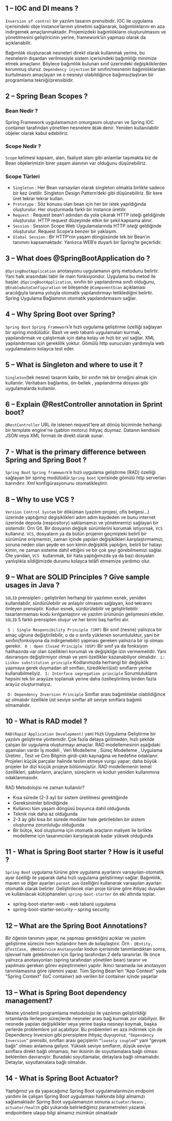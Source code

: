 
## 1 – IOC and DI means ?
 
`Inversion of control` bir yazılım tasarım prensibidir. IOC ile uygulama içerisindeki obje instance’larının yönetimi sağlanarak, bağımlılıklarını en aza indirgemek amaçlanmaktadır. Projemizdeki bağımlılıkların oluşturulmasını ve yönetilmesini geliştiricinin yerine, framework’ün yapması olarak da açıklanabilir.

Bağımlılık oluşturacak nesneleri direkt olarak kullanmak yerine, bu nesnelerin dışardan verilmesiyle sistem içerisindeki bağımlılığı minimize etmek amaçlanır. Böylece bağımlılık bulunan sınıf üzerindeki değişikliklerden korunmuş oluruz.
`Dependency injection` bir sınıfın/nesnenin bağımlılıklardan kurtulmasını amaçlayan ve o nesneyi olabildiğince bağımsızlaştıran bir programlama tekniği/prensibidir.
## 2 – Spring Bean Scopes ?
### Bean Nedir ?
Spring Framework uygulamamızın omurgasını oluşturan ve Spring IOC container tarafından yönetilen nesnelere `BEAN` denir. Yeniden kullanılabilir objeler olarak kabul edebiliriz.
### Scope Nedir ?
`Scope` kelimesi kapsam, alan, faaliyet alanı gibi anlamlar taşımakta biz de Bean objelerimizin birer yaşam alanının var olduğunu düşünebiliriz.

### Scope Türleri
- `Singleton` : Her Bean varsayılan olarak singleton olmakla birlikte sadece bir kez üretilir. Singleton Design Pattern’deki gibi düşünebiliriz. Bir kere üret tekrar tekrar kullan.
- `Prototype` : Söz konusu olan bean için her bir istek yapıldığında oluşturulur. Her oluşturmada farklı bir instance üretilir.
- `Request` : Request bean’i adından da yola çıkarak HTTP isteği geldiğinde oluşturulur. HTTP request düzeyinde etkin bir şekil kapsama alınır.
- `Session` : Session Scope Web Uygulamalarında HTTP isteği geldiğinde oluşturulur. Request Scope’a benzer bir yaklaşım.
- `Global Session` : Bir HTTP’nin yaşam döngüsünde tek bir Bean’ın tanımını kapsamaktadır. Yanlızca WEB’e duyarlı bir Spring’te geçerlidir.
## 3 – What does @SpringBootApplication do ?
`@SpringBootApplication` anotasyonu uygulamanın giriş metodunu belirtir. Yani halk arasındaki tabir ile main fonksiyondur. Uygulama bu metod ile başlar.
`@SpringBootApplication`, sınıfın bir yapılandırma sınıfı olduğunu, `@EnableAutoConfiguration` ve bileşende `@ComponentScan` açıklaması aracılığıyla tarama yoluyla otomatik yapılandırmayı tetiklediğini belirtir. Spring Uygulama Bağlamının otomatik yapılandırmasını sağlar.
## 4 – Why Spring Boot over Spring?
`Spring Boot` `Spring Framework`’e hızlı uygulama geliştirme özelliği sağlayan bir spring modülüdür.
Basit ve web tabanlı uygulamaları kurmak, yapılandırmak ve çalıştırmak için daha kolay ve hızlı bir yol sağlar. XML yapılandırması için gereklilik yoktur. Gömülü http sunucuları yardımıyla web uygulamalarını kolayca test eder.
## 5 – What is Singleton and where to use it ?
`Singleton`(tek nesne) tasarım kalıbı, bir sınıfın tek bir örneğini almak için kullanılır. Veritabanı bağlantısı, ön-bellek , yapılandırma dosyası gibi uygulamalarda kullanılır.
## 6 – Explain @RestController annotation in Sprint boot?
`@RestController` URL ile istenen request’lere ait dönüş biçiminde herhangi bir template engine'ne (şablon motoru) ihtiyaç duymaz. Datanın kendisini JSON veya XML formatı ile direkt olarak sunar.
## 7 - What is the primary difference between Spring and Spring Boot ?
`Spring Boot` `Spring framework`’e hızlı uygulama geliştirme (RAD) özelliği sağlayan bir spring modülüdür.`Spring boot` içerisinde gömülü http serverları barındırır. Xml konfigürasyonunu otomatikleştirir.
## 8 – Why to use VCS ?
`Version Control System` bir döküman (yazılım projesi, ofis belgesi…) üzerinde yaptığımız degişiklikleri adım adım kaydeden ve bunu internet üzerinde depoda (respository) saklamamızı ve yönetmemizi sağlayan bir sistemdir. Örn Git.
Bir dosyanın değişik sürümlerini korumak istiyorsak, `VCS` kullanırız. `VCS`, dosyaların ya da bütün projenin geçmişteki belirli bir sürümüne erişmemizi, zaman içinde yapılan değişiklikleri karşılaştırmamızı, soruna neden olan şeyde en son kimin değişiklik yaptığını, belirli bir hatayı kimin, ne zaman sisteme dahil ettiğini ve bir çok şeyi görebilmemizi sağlar. Öte yandan, `VCS ` kullanmak, bir hata yaptığımızda ya da bazı dosyaları yanlışlıkla sildiğimizde durumu kolayca telâfi etmemize yardımcı olur.

## 9 – What are SOLID Principles ? Give sample usages in Java ?
`SOLID` prensipleri ; geliştirilen herhangi bir yazılımın esnek, yeniden kullanılabilir, sürdürülebilir ve anlaşılır olmasını sağlayan, kod tekrarını önleyen prensiptir. Kodun esnek, sürdürülebilir ve geliştirilebilir tasarlanmaması kodu kırılganlaştırır ve yazılım ürününün gelişmesini etkiler. `SOLID` 5 farklı prensipten oluşur ve her birini baş harfini alır.

` S : Single Responsibility Principle (SRP)`
Bir sınıf (nesne) yalnızca bir amaç uğruna değiştirilebilir, o da o sınıfa yüklenen sorumluluktur, yani bir sınıfın(fonksiyona da indirgenebilir) yapması gereken yalnızca bir işi olması gerekir.
` O : Open Closed Principle (OSP)`
Bir sınıf ya da fonksiyon halihazırda var olan özellikleri korumalı ve değişikliğe izin vermemelidir. Yani davranışını değiştirmiyor olmalı ve yeni özellikler kazanabiliyor olmalıdır.
` L: Liskov substitution principle`
Kodlarımızda herhangi bir değişiklik yapmaya gerek duymadan alt sınıfları, türedikleri(üst) sınıfların yerine kullanabilmeliyiz.
` I: Interface segregation principle`
Sorumlulukların hepsini tek bir arayüze toplamak yerine daha özelleştirilmiş birden fazla arayüz oluşturmalıyız.

` D: Dependency Inversion Principle`
Sınıflar arası bağımlılıklar olabildiğince az olmalıdır özellikle üst seviye sınıflar alt seviye sınıflara bağımlı olmamalıdır.

## 10 - What is RAD model ?

`RAD(Rapid Application Development)` yani Hızlı Uygulama Geliştirme bir yazılım geliştirme yöntemidir. Çok fazla detaya girilmeden, hızlı şekilde çalışan bir uygulama oluşturmayı amaçlar.
RAD modellemesinin aşağıdaki aşamaları vardır
İş modeli , Veri Modelleme , Süreç Modelleme , Uygulama Üretimi , Test ve Ciro
Bilginin girdi-çıktı kaynağına ve hedefine odaklanır. Projeleri küçük parçalar halinde teslim etmeye vurgu yapar; daha büyük projeler bir dizi küçük projeye bölünmüştür. RAD modellemenin temel özellikleri, şablonların, araçların, süreçlerin ve kodun yeniden kullanımına odaklanmasıdır.

RAD Metodolojisi ne zaman kullanılır?
* Kısa sürede (2-3 ay) bir sistem üretilmesi gerektiğinde
* Gereksinimler bilindiğinde
* Kullanıcı tüm yaşam döngüsü boyunca dahil olduğunda
* Teknik risk daha az olduğunda
* 2-3 ay gibi kısa bir sürede modüler hale getirilebilen bir sistem oluşturma zorunluluğu olduğunda
* Bir bütçe, kod oluşturma için otomatik araçların maliyeti ile birlikte modelleme için tasarımcıları karşılayacak kadar yüksek olduğunda

## 11 - What is Spring Boot starter ? How is it useful ?
`Spring Boot` uygulama türüne göre uygulama ayarlarını varsayılan-otomatik ayar özelliği ile yaparak daha hızlı uygulama geliştirmeyi sağlar.
Bağımlılık, maven ve diğer ayarları `parent pom` özelliğini kullanarak varsayılan ayarları otomatik olarak belirler.
Geliştirilecek olan proje türüne göre ihtiyaç duyulan ve kullanılacak kütüphaneleri `spring-boot-starter` ön eki altında toplar.

* spring-boot-starter-web – web tabanlı uygulama
* spring-boot-starter-security – spring security

## 12 – What are the Spring Boot Annotations?
Bir öğenin tanımını yapar, ne yapması gerektiğini açıklar ve yazılım geliştirme sürecini hem hızlandırır hem de kolaylaştırır.
Örn :` @Entity, @TestCase, @WebService`
`Anotasyon`lar kodun içerisinde tanımlandıktan sonra, işlevsel hale gelebilmeleri için Spring tarafından 2 defa taranırlar.
İlk önce yalnızca anotasyonları (spring tarafından yönetilen bean) taranır ve yapılması gereken görev eşleştirmeleri yapılır.
İkinci taramada ise anotasyon tanımlamasına göre işlemini yapar.
Tüm Spring Bean’leri “App Context” yada "Spring Context" (IoC container) adı verilen bir container içinde yaşarlar

## 13 – What is Spring Boot dependency management?
Nesne yönelimli programlama metodolojisi ile yazılımın geliştirildiği ortamlarda ilerleyen süreçlerde nesneler arası bağ kurmak zor olabiliyor. Bir nesnede yapılan değişiklikler veya yerine başka nesneyi koymak, başka yerlerde problemlere yol açabiliyor. Bu problemleri en aza indirmek için de Dependency Inversion gibi prensiplere ihtiyaç duyuyoruz. `“Dependency Inversion”` prensibi, sınıfları arası geçişlerin `“loosely coupled”` yani “gevşek bağlı” olması anlamına geliyor. Yüksek seviye sınıfların, düşük seviye sınıflara direkt bağlı olmaması, her ikisinin de soyutlamalara bağlı olması beklenilen davranıştır. Buradaki soyutlamalar, detaylara bağlı olmamalıdır. Detaylar, soyutlamalara bağlı olmalıdır.

## 14 -  What is Spring Boot Actuator?
Yaptığımız ya da yapacağımız Spring Boot uygulamalarımızın endpoint yardımı ile çalışan Spring Boot uygulaması hakkında bilgi almamızı sağlamaktadır
Spring Boot uygulamanızın sonuna `actuator/beans` , `actuator/health` gibi yukarıda belirlediğimiz parametreleri yazarak endpointlere ulaşıp bilgi almamız mümkün olmaktadır



